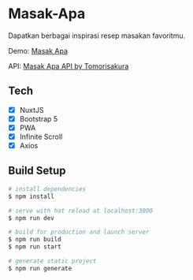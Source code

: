 # Masak-Apa
Dapatkan berbagai inspirasi resep masakan favoritmu.

Demo: <a href='https://masak-apa.surge.sh' target='_blank'>Masak Apa</a>

API: <a href='https://github.com/tomorisakura/unofficial-masakapahariini-api' target='_blank'> Masak Apa API by Tomorisakura</a>

## Tech
- [x] NuxtJS
- [x] Bootstrap 5
- [x] PWA
- [x] Infinite Scroll
- [x] Axios

## Build Setup

```bash
# install dependencies
$ npm install

# serve with hot reload at localhost:3000
$ npm run dev

# build for production and launch server
$ npm run build
$ npm run start

# generate static project
$ npm run generate
```
